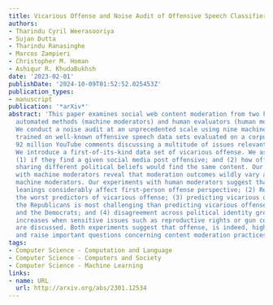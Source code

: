 ```yaml
---
title: Vicarious Offense and Noise Audit of Offensive Speech Classifiers
authors:
- Tharindu Cyril Weerasooriya
- Sujan Dutta
- Tharindu Ranasinghe
- Marcos Zampieri
- Christopher M. Homan
- Ashiqur R. KhudaBukhsh
date: '2023-02-01'
publishDate: '2024-10-09T01:52:52.025453Z'
publication_types:
- manuscript
publication: '*arXiv*'
abstract: 'This paper examines social web content moderation from two key perspectives:
  automated methods (machine moderators) and human evaluators (human moderators).
  We conduct a noise audit at an unprecedented scale using nine machine moderators
  trained on well-known offensive speech data sets evaluated on a corpus sampled from
  92 million YouTube comments discussing a multitude of issues relevant to US politics.
  We introduce a first-of-its-kind data set of vicarious offense. We ask annotators:
  (1) if they find a given social media post offensive; and (2) how offensive annotators
  sharing different political beliefs would find the same content. Our experiments
  with machine moderators reveal that moderation outcomes wildly vary across different
  machine moderators. Our experiments with human moderators suggest that (1) political
  leanings considerably affect first-person offense perspective; (2) Republicans are
  the worst predictors of vicarious offense; (3) predicting vicarious offense for
  the Republicans is most challenging than predicting vicarious offense for the Independents
  and the Democrats; and (4) disagreement across political identity groups considerably
  increases when sensitive issues such as reproductive rights or gun control/rights
  are discussed. Both experiments suggest that offense, is indeed, highly subjective
  and raise important questions concerning content moderation practices.'
tags:
- Computer Science - Computation and Language
- Computer Science - Computers and Society
- Computer Science - Machine Learning
links:
- name: URL
  url: http://arxiv.org/abs/2301.12534
---
```

